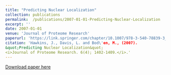 ```yaml
---
title: "Predicting Nuclear Localization"
collection: publications
permalink:  /publications/2007-01-01-Predicting-Nuclear-Localization 
excerpt: ''
date: 2007-01-01
venue: 'Journal of Proteome Research'
paperurl: 'https://link.springer.com/chapter/10.1007/978-3-540-78839-3_10'
citation: 'Hawkins, J., Davis, L. and Bod\'en, M., (2007).
&quot;Predicting Nuclear Localization&quot; 
<i>Journal of Proteome Research. 6(4); 1402-1409.</i>.'
---
```


[Download paper here](https://link.springer.com/chapter/10.1007/978-3-540-78839-3_10)

